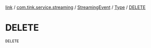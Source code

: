 [link](../../../index.md) / [com.tink.service.streaming](../../index.md) / [StreamingEvent](../index.md) / [Type](index.md) / [DELETE](./-d-e-l-e-t-e.md)

# DELETE

`DELETE`